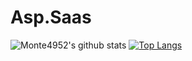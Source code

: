 # Asp.Saas
![Monte4952's github stats](https://github-readme-stats.vercel.app/api?username=Monte4952&show_icons=true&theme=radical)
[![Top Langs](https://github-readme-stats.vercel.app/api/top-langs/?username=Monte4952)](https://github.com/Monte4952/)







